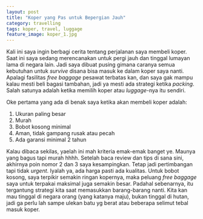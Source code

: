 ```yaml
---
layout: post
title: "Koper yang Pas untuk Bepergian Jauh"
category: travelling
tags: koper, travel, luggage
feature_image: koper_1.jpg
---  
```


Kali ini saya ingin berbagi cerita tentang perjalanan saya membeli koper. Saat ini saya sedang merencanakan untuk pergi jauh dan tinggal lumayan lama di negara lain. Jadi saya dibuat pusing gimana caranya semua kebutuhan untuk _survive_ disana bisa masuk ke dalam koper saya nanti. Apalagi fasilitas _free baggage_ pesawat terbatas kan, dan saya gak mampu kalau mesti beli bagasi tambahan, jadi ya mesti ada strategi ketika _packing_. Salah satunya adalah ketika memilih koper atau _luggage_-nya itu sendiri.

Oke pertama yang ada di benak saya ketika akan membeli koper adalah:
1. Ukuran paling besar
2. Murah
3. Bobot kosong minimal
4. Aman, tidak gampang rusak atau pecah
5. Ada garansi minimal 2 tahun

Kalau dibaca sekilas, yaelah ini mah kriteria emak-emak banget ye. Maunya yang bagus tapi murah hhhh. Setelah baca review dan tips di sana sini, akhirnya poin nomor 2 dan 3 saya kesampingkan. Tetap jadi pertimbangan tapi tidak _urgent_. Iyalah ya, ada harga pasti ada kualitas. Untuk bobot kosong, saya terpikir semakin ringan kopernya, maka peluang _free baggage_ saya untuk terpakai maksimal juga semakin besar. Padahal sebenarnya, itu tergantung strategi kita saat memasukkan barang-barang nanti. Kita kan mau tinggal di negara orang (yang katanya maju), bukan tinggal di hutan, jadi ga perlu lah sampe ulekan batu yg berat atau beberapa selimut tebal masuk koper.

